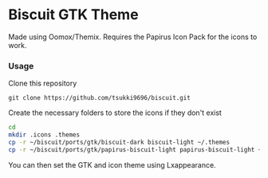 # Biscuit GTK Theme

Made using Oomox/Themix. Requires the Papirus Icon Pack for the icons to work.

### Usage
Clone this repository
```
git clone https://github.com/tsukki9696/biscuit.git
```
Create the necessary folders to store the icons if they don't exist
```sh
cd
mkdir .icons .themes
cp -r ~/biscuit/ports/gtk/biscuit-dark biscuit-light ~/.themes
cp -r ~/biscuit/ports/gtk/papirus-biscuit-light papirus-biscuit-light ~/.icons
```

You can then set the GTK and icon theme using Lxappearance.
